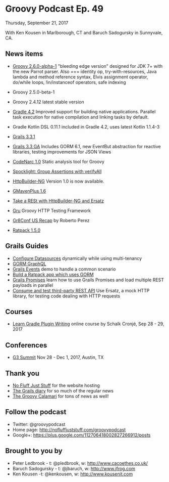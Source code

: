 # Groovy Podcast Ep. 49

Thursday, September 21, 2017

With Ken Kousen in Marlborough, CT and Baruch Sadogursky in Sunnyvale, CA.

## News items

* [Groovy 2.6.0-alpha-1](http://www.groovy-lang.org/changelogs/changelog-2.6.0-alpha-1.html) "bleeding edge version" designed for JDK 7+ with the new Parrot parser. Also === identity op, try-with-resources, Java lambda and method reference syntax, Elvis assignment operator, do/while loops, !in/instanceof operators, safe indexing
* Groovy 2.5.0-beta-1
* Groovy 2.4.12 latest stable version

* [Gradle 4.2](https://github.com/gradle/gradle/releases/tag/v4.2.0) Improved support for building native applications. Parallel task execution for native compilation and linking tasks by default.

* Gradle Kotlin DSL 0.11.1 included in Gradle 4.2, uses latest Kotlin 1.1.4-3

* [Grails 3.3.1](https://github.com/grails/grails-core/releases/tag/v3.3.1)
* [Grails 3.3 GA](http://grailsblog.objectcomputing.com/posts/2017/07/26/grails-3.3-ga-released.html) Includes GORM 6.1, new EventBut abstraction for reactive libraries, testing improvements for JSON Views

* [CodeNarc 1.0](https://github.com/CodeNarc/CodeNarc/blob/master/CHANGELOG.md) Static analysis tool for Groovy

* [Spocklight: Group Assertions with verifyAll](http://mrhaki.blogspot.com/2017/09/spocklight-group-assertions-with.html)

* [HttpBuilder-NG](https://http-builder-ng.github.io/http-builder-ng/) Version 1.0 is now available.

* [GMavenPlus 1.6](http://www.groovy-lang.org/mailing-lists.html#nabble-td5743169)
* [Take a RESt with HttpBuilder-NG and Ersatz](http://coffeaelectronica.com/blog/2017/rest-httpbuilder-ersatz.html)
* [Gru](https://agorapulse.github.io/gru/) Groovy HTTP Testing Framework
* [Gr8Conf US Recap](http://rpalcolea.github.io/blog/2017/GR8Conf-US-Recap-2017.html) by Roberto Perez

* [Ratpack 1.5.0](https://ratpack.io/versions/1.5.0)

## Grails Guides

* [Configure Datasources](http://guides.grails.org/grails-dynamic-multiple-datasources/guide/index.html) dynamically while using multi-tenancy
* [GORM GraphQL](https://grails.github.io/gorm-graphql/latest/guide/index.html)
* [Grails Events](http://guides.grails.org/grails-events/guide/index.html) demo to handle a common scenario
* [Build a Ratpack app which uses GORM](http://guides.grails.org/gorm-ratpack/guide/index.html)
* [Grails Promises](http://guides.grails.org/grails-async-promises/guide/index.html) learn how to use Grails Promises and load multiple REST payloads in parallel
* [Consume and test third-party REST API](http://guides.grails.org/grails-mock-http-server/guide/index.html) Use Ersatz, a mock HTTP library, for testing code dealing with HTTP requests

## Courses

* [Learn Gradle Plugin Writing](https://www.eventbrite.com/e/writing-plugins-for-gradle-tickets-37596145082) online course by Schalk Cronjé, Sep 28 - 29, 2017

## Conferences

* [G3 Summit](https://g3summit.com/conference/austin/2017/11/home) Nov 28 - Dec 1, 2017, Austin, TX

## Thank you

* [No Fluff Just Stuff](https://nofluffjuststuff.com/home/main) for the website hosting
* [The Grails diary](http://grydeske.net/news) for so much of the regular news
* [The Groovy Calamari](http://groovycalamari.com/) for tons of news as well!

## Follow the podcast

* Twitter: @groovypodcast
* Home page: http://nofluffjuststuff.com/groovypodcast
* Google+: https://plus.google.com/112706418002827266912/posts

## Brought to you by

* Peter Ledbrook - t: @pledbrook, w: http://www.cacoethes.co.uk/
* Baruch Sadogursky - t: @jbaruch, w: http://www.jfrog.com
* Ken Kousen -t: @kenkousen, w: http://www.kousenit.com
